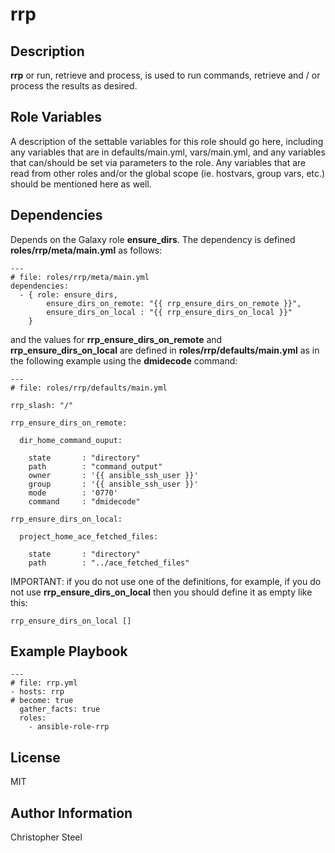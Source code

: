 rrp
===

Description
-----------

**rrp** or run, retrieve and process, is used to run commands, retrieve and / or process the results as desired.

Role Variables
--------------

A description of the settable variables for this role should go here, including any variables that are in defaults/main.yml, vars/main.yml, and any variables that can/should be set via parameters to the role. Any variables that are read from other roles and/or the global scope (ie. hostvars, group vars, etc.) should be mentioned here as well.

Dependencies
------------

Depends on the Galaxy role **ensure_dirs**. The dependency is defined **roles/rrp/meta/main.yml** as follows:

    ---
    # file: roles/rrp/meta/main.yml
    dependencies:
      - { role: ensure_dirs, 
            ensure_dirs_on_remote: "{{ rrp_ensure_dirs_on_remote }}",
            ensure_dirs_on_local : "{{ rrp_ensure_dirs_on_local }}"
        }

and the values for **rrp_ensure_dirs_on_remote** and **rrp_ensure_dirs_on_local** are defined in **roles/rrp/defaults/main.yml** as in the following example using the **dmidecode** command:

    ---
    # file: roles/rrp/defaults/main.yml
    
    rrp_slash: "/"
    
    rrp_ensure_dirs_on_remote:
    
      dir_home_command_ouput:
    
        state       : "directory"
        path        : "command_output"
        owner       : '{{ ansible_ssh_user }}'
        group       : '{{ ansible_ssh_user }}'
        mode        : '0770'
        command     : "dmidecode"
    
    rrp_ensure_dirs_on_local:
    
      project_home_ace_fetched_files:
    
        state       : "directory"
        path        : "../ace_fetched_files"

IMPORTANT: if you do not use one of the definitions, for example, if you do not use **rrp_ensure_dirs_on_local** then you should define it as empty like this:

    rrp_ensure_dirs_on_local []

Example Playbook
----------------

    ---
    # file: rrp.yml
    - hosts: rrp
    # become: true
      gather_facts: true
      roles:
        - ansible-role-rrp

License
-------

MIT

Author Information
------------------

Christopher Steel
